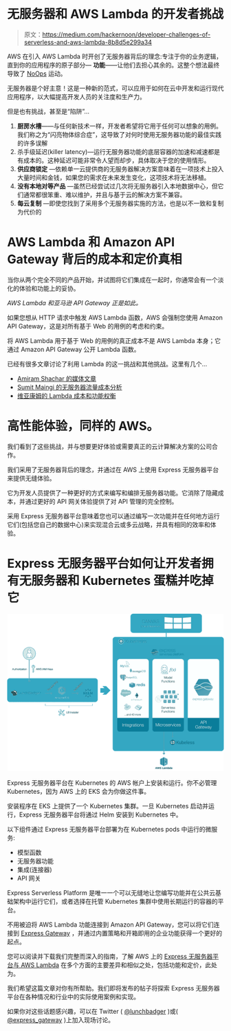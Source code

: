 # 无服务器和 AWS Lambda 的开发者挑战

> 原文：<https://medium.com/hackernoon/developer-challenges-of-serverless-and-aws-lambda-8b8d5e299a34>

AWS 在引入 AWS Lambda 时开创了无服务器背后的理念:专注于你的业务逻辑，直到你的应用程序的原子部分— **功能**——让他们去担心其余的。这整个想法最终导致了 [NoOps](https://go.forrester.com/blogs/11-02-07-i_dont_want_devops_i_want_noops/) 运动。

无服务器是个好主意！这是一种新的范式，可以应用于如何在云中开发和运行现代应用程序，以大幅提高开发人员的关注度和生产力。

但是也有挑战，甚至是“陷阱”…

1.  **厨房水槽**——与任何新技术一样，开发者希望将它用于任何可以想象的用例。我们称之为“闪亮物体综合症”，这导致了对何时使用无服务器功能的最佳实践的许多误解
2.  杀手级延迟(killer latency)—运行无服务器功能的底层容器的加速和减速都是有成本的。这种延迟可能非常令人望而却步，具体取决于您的使用情形。
3.  **供应商锁定** —依赖单一云提供商的无服务器解决方案意味着在一项技术上投入大量时间和金钱，如果您的需求在未来发生变化，这项技术将无法移植。
4.  **没有本地对等产品** —虽然已经尝试过几次将无服务器引入本地数据中心，但它们通常都很笨重、难以维护，并且与基于云的解决方案不兼容。
5.  **每云复制** —即使您找到了采用多个无服务器实施的方法，也是以不一致和复制为代价的

# AWS Lambda 和 Amazon API Gateway 背后的成本和定价真相

当你从两个完全不同的产品开始，并试图将它们集成在一起时，你通常会有一个淡化的体验和功能上的妥协。

*AWS Lambda 和亚马逊 API Gateway 正是如此。*

如果您想从 HTTP 请求中触发 AWS Lambda 函数，AWS 会强制您使用 Amazon API Gateway，这是对所有基于 Web 的用例的考虑和约束。

将 AWS Lambda 用于基于 Web 的用例的真正成本不是 AWS Lambda 本身；它通过 Amazon API Gateway 公开 Lambda 函数。

已经有很多文章讨论了利用 Lambda 的这一挑战和其他挑战。这里有几个…

*   [Amiram Shachar 的媒体文章](/@amiram_26122/the-hidden-costs-of-serverless-6ced7844780b)
*   [Sumit Maingi 的无服务器流量成本分析](https://cloudncode.blog/2018/03/22/is-aws-lambda-expensive-to-run/)
*   [维亚康姆的 Lambda 成本和功能权衡](https://blog.viacom.tech/2017/03/27/aws-lambda-vs-amazon-ec2-a-discussion-of-lambdas-hidden-costs/)

# 高性能体验，同样的 AWS。

我们看到了这些挑战，并与想要更好体验或需要真正的云计算解决方案的公司合作。

我们采用了无服务器背后的理念，并通过在 AWS 上使用 Express 无服务器平台来提供无缝体验。

它为开发人员提供了一种更好的方式来编写和编排无服务器功能。它消除了隐藏成本，并通过更好的 API 网关体验提供了对 API 管理的完全控制。

采用 Express 无服务器平台意味着您也可以通过编写一次功能并在任何地方运行它们(包括您自己的数据中心)来实现混合云或多云战略，并具有相同的效率和体验。

# Express 无服务器平台如何让开发者拥有无服务器和 Kubernetes 蛋糕并吃掉它

![](img/9f6a2ec1b5d6e77c0ec176d528423563.png)

Express 无服务器平台在 Kubernetes 的 AWS 帐户上安装和运行。你不必管理 Kubernetes，因为 AWS 上的 EKS 会为你做这件事。

安装程序在 EKS 上提供了一个 Kubernetes 集群。一旦 Kubernetes 启动并运行，Express 无服务器平台将通过 Helm 安装到 Kubernetes 中。

以下组件通过 Express 无服务器平台部署为在 Kubernetes pods 中运行的微服务:

*   模型函数
*   无服务器功能
*   集成(连接器)
*   API 网关

Express Serverless Platform 是唯一一个可以无缝地让您编写功能并在公共云基础架构中运行它们，或者选择在托管 Kubernetes 集群中使用长期运行的容器的平台。

不用被迫将 AWS Lambda 功能连接到 Amazon API Gateway，您可以将它们连接到 [Express Gateway](https://express-gateway.io/?utm_campaign=dzone_ESPvsAWS_article) ，并通过内置策略和开箱即用的企业功能获得一个更好的起点。

您可以阅读并下载我们完整而深入的指南，了解 AWS 上的 [Express 无服务器平台与 AWS Lambda](https://www.lunchbadger.com/compare-aws-lambda-pricing-vs-express-serverless-on-aws/?utm_campaign=dzone_ESPvsAWS_article) 在多个方面的主要差异和相似之处，包括功能和定价，此处为。

我们希望这篇文章对你有所帮助。我们即将发布的帖子将探索 Express 无服务器平台在各种情况和行业中的实际使用案例和实现。

如果你对这些话题感兴趣，可以在 Twitter ( [@lunchbadger](https://www.twitter.com/lunchbadger) )或( [@express_gateway](https://twitter.com/express_gateway) )上加入现场讨论。